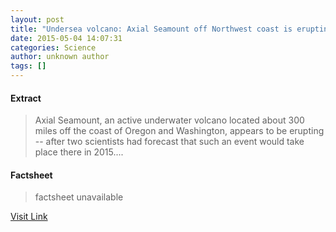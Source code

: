 ```yaml
---
layout: post
title: "Undersea volcano: Axial Seamount off Northwest coast is erupting"
date: 2015-05-04 14:07:31
categories: Science
author: unknown author
tags: []
---
```



#### Extract
>Axial Seamount, an active underwater volcano located about 300 miles off the coast of Oregon and Washington, appears to be erupting -- after two scientists had forecast that such an event would take place there in 2015....

#### Factsheet
>factsheet unavailable

[Visit Link](http://feeds.sciencedaily.com/~r/sciencedaily/~3/FoTOQyKk-PY/150504100731.htm)


